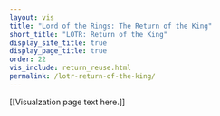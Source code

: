 ```yaml
---
layout: vis
title: "Lord of the Rings: The Return of the King"
short_title: "LOTR: Return of the King"
display_site_title: true
display_page_title: true
order: 22
vis_include: return_reuse.html
permalink: /lotr-return-of-the-king/
---
```


[[Visualzation page text here.]]
